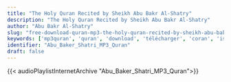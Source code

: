 ```yaml
---
title: "The Holy Quran Recited by Sheikh Abu Bakr Al-Shatry"
description: "The Holy Quran Recited by Sheikh Abu Bakr Al-Shatry"
author: "Abu Bakr Al-Shatry"
slug: "free-download-quran-mp3-the-holy-quran-recited-by-sheikh-abu-bakr-al-shatry"
keywords: ['mp3quran', 'quran', 'download', 'télécharger', 'coran', 'islam', 'Abu', 'Bakr', 'Shatri', 'abou', 'bakr', 'chatri', 'أبو', 'بكر', 'الشاطري', 'قرآن', 'مصحف', 'مرتل', 'مجود', 'القرآن', 'الكريم', 'المصحف', 'المرتل', 'المجود', 'إسلام', 'تحميل']
identifier: "Abu_Baker_Shatri_MP3_Quran"
draft: false
---
```


{{< audioPlaylistInternetArchive "Abu_Baker_Shatri_MP3_Quran">}}
